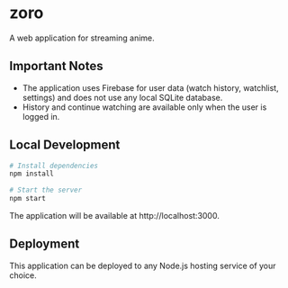# zoro

A web application for streaming anime.

## Important Notes

- The application uses Firebase for user data (watch history, watchlist, settings) and does not use any local SQLite database.
- History and continue watching are available only when the user is logged in.

## Local Development

```bash
# Install dependencies
npm install

# Start the server
npm start
```

The application will be available at http://localhost:3000.

## Deployment

This application can be deployed to any Node.js hosting service of your choice.
